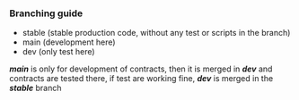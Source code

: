 ### Branching guide

- stable (stable production code, without any test or scripts in the branch)
- main (development here)
- dev (only test here)

**_main_** is only for development of contracts, then it is merged in **_dev_** and contracts are tested there, if test are working fine, **_dev_** is merged in the **_stable_** branch
